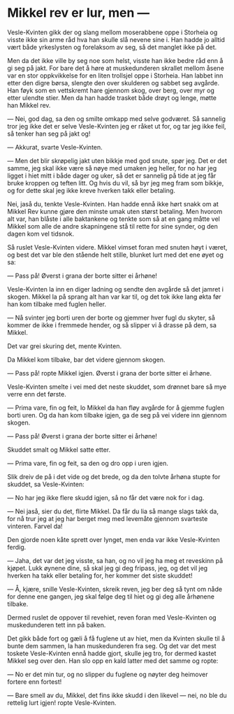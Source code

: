 # Mikkel rev er lur, men —

Vesle-Kvinten gikk der og slang mellom moserabbene oppe i Storheia og visste ikke sin arme råd hva han skulle slå nevene sine i. Han hadde jo alltid vært både yrkeslysten og forelaksom av seg, så det manglet ikke på det.

Men da det ikke ville by seg noe som helst, visste han ikke bedre råd enn å gi seg på jakt. For bare det å høre at muskedunderen skrallet mellom åsene var en stor oppkvikkelse for en liten trollsjel oppe i Storheia. Han labbet inn etter den digre børsa, slengte den over skulderen og sabbet seg avgårde. Han føyk som en vettskremt hare gjennom skog, over berg, over myr og etter ulendte stier. Men da han hadde trasket både drøyt og lenge, møtte han Mikkel rev.

— Nei, god dag, sa den og smilte omkapp med selve godværet. Så sannelig tror jeg ikke det er selve Vesle-Kvinten jeg er råket ut for, og tar jeg ikke feil, så tenker han seg på jakt og!

— Akkurat, svarte Vesle-Kvinten.

— Men det blir skrøpelig jakt uten bikkje med god snute, spør jeg. Det er det samme, jeg skal ikke være så nøye med umaken jeg heller, for no har jeg ligget i hiet mitt i både dager og uker, så det er sannelig på tide at jeg får bruke kroppen og teften litt. Og hvis du vil, så byr jeg meg fram som bikkje, og for dette skal jeg ikke kreve hverken takk eller betaling.

Nei, jaså du, tenkte Vesle-Kvinten. Han hadde ennå ikke hørt snakk om at Mikkel Rev kunne gjøre den minste umak uten størst betaling. Men hvorom alt var, han blåste i alle baktankene og tenkte som så at en gang måtte vel Mikkel som alle de andre skapningene stå til rette for sine synder, og den dagen kom vel tidsnok.

Så ruslet Vesle-Kvinten videre. Mikkel vimset foran med snuten høyt i været, og best det var ble den stående helt stille, blunket lurt med det ene øyet og sa:

— Pass på! Øverst i grana der borte sitter ei århøne!

Vesle-Kvinten la inn en diger ladning og sendte den avgårde så det jamret i skogen. Mikkel la på sprang alt han var kar til, og det tok ikke lang økta før han kom tilbake med fuglen heller.

— Nå svinter jeg borti uren der borte og gjemmer hver fugl du skyter, så kommer de ikke i fremmede hender, og så slipper vi å drasse på dem, sa Mikkel.

Det var grei skuring det, mente Kvinten.

Da Mikkel kom tilbake, bar det videre gjennom skogen.

— Pass på! ropte Mikkel igjen. Øverst i grana der borte sitter ei århøne.

Vesle-Kvinten smelte i vei med det neste skuddet, som drønnet bare så mye verre enn det første.

— Prima vare, fin og feit, lo Mikkel da han fløy avgårde for å gjemme fuglen borti uren. Og da han kom tilbake igjen, ga de seg på vei videre inn gjennom skogen.

— Pass på! Øverst i grana der borte sitter ei århøne!

Skuddet smalt og Mikkel satte etter.

— Prima vare, fin og feit, sa den og dro opp i uren igjen.

Slik dreiv de på i det vide og det brede, og da den tolvte århøna stupte for skuddet, sa Vesle-Kvinten:

— No har jeg ikke flere skudd igjen, så no får det være nok for i dag.

— Nei jaså, sier du det, flirte Mikkel. Da får du lia så mange slags takk da, for nå trur jeg at jeg har berget meg med levemåte gjennom svarteste vinteren. Farvel da!

Den gjorde noen kåte sprett over lynget, men enda var ikke Vesle-Kvinten ferdig.

— Jaha, det var det jeg visste, sa han, og no vil jeg ha meg et reveskinn på kjøpet. Lukk øynene dine, så skal jeg gi deg fripass, jeg, og det vil jeg hverken ha takk eller betaling for, her kommer det siste skuddet!

— Å, kjære, snille Vesle-Kvinten, skreik reven, jeg ber deg så tynt om nåde for denne ene gangen, jeg skal følge deg til hiet og gi deg alle århønene tilbake.

Dermed ruslet de oppover til revehiet, reven foran med Vesle-Kvinten og muskedunderen tett inn på baken.

Det gikk både fort og gæli å få fuglene ut av hiet, men da Kvinten skulle til å bunte dem sammen, la han muskedunderen fra seg. Og det var det mest toskete Vesle-Kvinten ennå hadde gjort, skulle jeg tro, for dermed kastet Mikkel seg over den. Han slo opp en kald latter med det samme og ropte:

— No er det min tur, og no slipper du fuglene og nøyter deg heimover fortere enn fortest!

— Bare smell av du, Mikkel, det fins ikke skudd i den likevel — nei, no ble du rettelig lurt igjen! ropte Vesle-Kvinten.